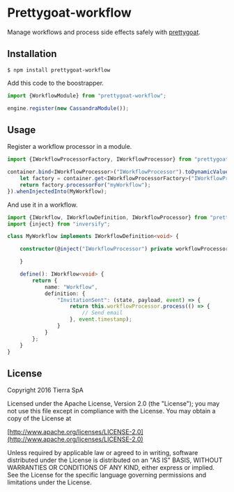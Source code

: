 # Prettygoat-workflow

Manage workflows and process side effects safely with [prettygoat](https://github.com/tierratelematics/prettygoat).

## Installation

`
$ npm install prettygoat-workflow
`

Add this code to the boostrapper.

```typescript
import {WorkflowModule} from "prettygoat-workflow";

engine.register(new CassandraModule());
```

## Usage

Register a workflow processor in a module.

```typescript
import {IWorkflowProcessorFactory, IWorkflowProcessor} from "prettygoat-workflow";

container.bind<IWorkflowProcessor>("IWorkflowProcessor").toDynamicValue(() => {
    let factory = container.get<IWorkflowProcessorFactory>("IWorkflowProcessorFactory");
    return factory.processorFor("myWorkflow");
}).whenInjectedInto(MyWorkflow);
```

And use it in a workflow.

```typescript
import {IWorkflow, IWorkflowDefinition, IWorkflowProcessor} from "prettygoat-workflow";
import {inject} from "inversify";

class MyWorkflow implements IWorkflowDefinition<void> {

    constructor(@inject("IWorkflowProcessor") private workflowProcessor: IWorkflowProcessor) {

    }

    define(): IWorkflow<void> {
        return {
            name: "Workflow",
            definition: {
                "InvitationSent": (state, payload, event) => {
                    return this.workflowProcessor.process(() => {
                        // Send email
                    }, event.timestamp);
                }
            }
        };
    }
}
```

## License

Copyright 2016 Tierra SpA

Licensed under the Apache License, Version 2.0 (the "License");
you may not use this file except in compliance with the License.
You may obtain a copy of the License at

[http://www.apache.org/licenses/LICENSE-2.0](http://www.apache.org/licenses/LICENSE-2.0)

Unless required by applicable law or agreed to in writing, software
distributed under the License is distributed on an "AS IS" BASIS,
WITHOUT WARRANTIES OR CONDITIONS OF ANY KIND, either express or implied.
See the License for the specific language governing permissions and
limitations under the License.
